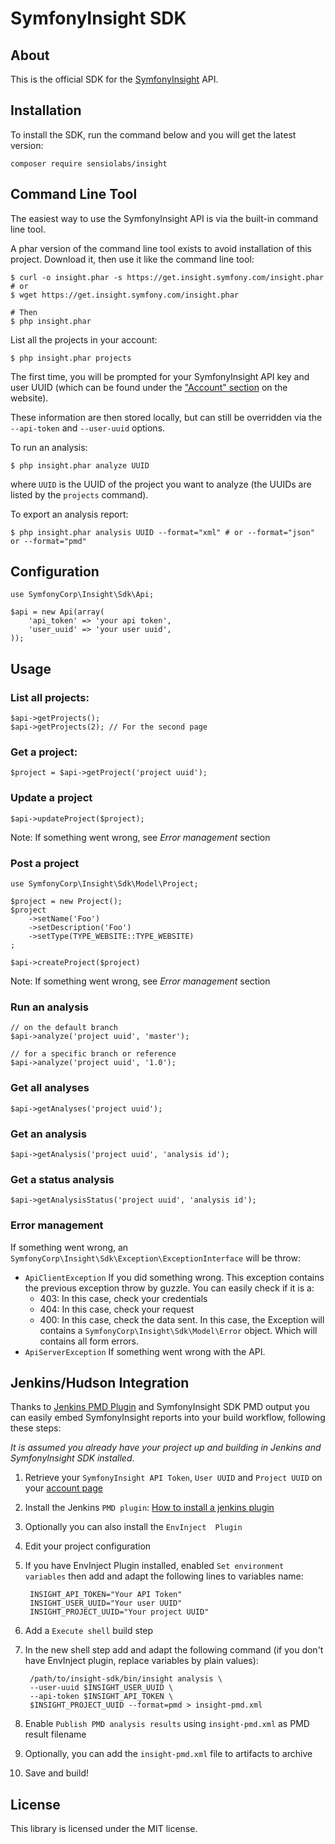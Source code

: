 SymfonyInsight SDK
==================

About
-----

This is the official SDK for the [SymfonyInsight](https://insight.symfony.com/) API.

Installation
------------

To install the SDK, run the command below and you will get the latest version:

    composer require sensiolabs/insight

Command Line Tool
-----------------

The easiest way to use the SymfonyInsight API is via the built-in command line tool.

A phar version of the command line tool exists to avoid installation of this
project. Download it, then use it like the command line tool:

    $ curl -o insight.phar -s https://get.insight.symfony.com/insight.phar
    # or
    $ wget https://get.insight.symfony.com/insight.phar

    # Then
    $ php insight.phar

List all the projects in your account:

    $ php insight.phar projects

The first time, you will be prompted for your SymfonyInsight API key and
user UUID (which can be found under the ["Account" section](https://insight.symfony.com/account) on the website).

These information are then stored locally, but can still be overridden via the
`--api-token` and `--user-uuid` options.

To run an analysis:

    $ php insight.phar analyze UUID

where `UUID` is the UUID of the project you want to analyze (the UUIDs are
listed by the `projects` command).

To export an analysis report:

    $ php insight.phar analysis UUID --format="xml" # or --format="json" or --format="pmd"

Configuration
-------------

    use SymfonyCorp\Insight\Sdk\Api;

    $api = new Api(array(
        'api_token' => 'your api token',
        'user_uuid' => 'your user uuid',
    ));

Usage
-----

### List all projects:

    $api->getProjects();
    $api->getProjects(2); // For the second page

### Get a project:

    $project = $api->getProject('project uuid');

### Update a project

    $api->updateProject($project);

Note: If something went wrong, see *Error management* section

### Post a project

    use SymfonyCorp\Insight\Sdk\Model\Project;

    $project = new Project();
    $project
        ->setName('Foo')
        ->setDescription('Foo')
        ->setType(TYPE_WEBSITE::TYPE_WEBSITE)
    ;

    $api->createProject($project)

Note: If something went wrong, see *Error management* section

### Run an analysis

    // on the default branch
    $api->analyze('project uuid', 'master');

    // for a specific branch or reference
    $api->analyze('project uuid', '1.0');

### Get all analyses

    $api->getAnalyses('project uuid');

### Get an analysis

    $api->getAnalysis('project uuid', 'analysis id');

### Get a status analysis

    $api->getAnalysisStatus('project uuid', 'analysis id');

### Error management

If something went wrong, an
`SymfonyCorp\Insight\Sdk\Exception\ExceptionInterface` will be throw:

* `ApiClientException` If you did something wrong. This exception contains the
  previous exception throw by guzzle. You can easily check if it is a:
  * 403: In this case, check your credentials
  * 404: In this case, check your request
  * 400: In this case, check the data sent. In this case, the Exception will
    contains a `SymfonyCorp\Insight\Sdk\Model\Error` object. Which will contains
    all form errors.
* `ApiServerException` If something went wrong with the API.

Jenkins/Hudson Integration
--------------------------

Thanks to [Jenkins PMD Plugin](https://wiki.jenkins-ci.org/display/JENKINS/PMD+Plugin) and 
SymfonyInsight SDK PMD output you can easily embed SymfonyInsight reports into your build
workflow, following these steps:

*It is assumed you already have your project up and building in Jenkins and SymfonyInsight SDK installed*.

1. Retrieve your `SymfonyInsight API Token`, `User UUID` and `Project UUID`
on your [account page](https://insight.symfony.com/account)
2. Install the Jenkins `PMD plugin`:
[How to install a jenkins plugin](https://wiki.jenkins-ci.org/display/JENKINS/Plugins#Plugins-Howtoinstallplugins)
3. Optionally you can also install the `EnvInject  Plugin`
4. Edit your project configuration
5. If you have EnvInject Plugin installed,
enabled `Set environment variables` then add and adapt the following lines to variables name:

        INSIGHT_API_TOKEN="Your API Token"
        INSIGHT_USER_UUID="Your user UUID"
        INSIGHT_PROJECT_UUID="Your project UUID"

6. Add a `Execute shell` build step
7. In the new shell step add and adapt the following command (if you don't have EnvInject plugin, replace variables by plain values):

        /path/to/insight-sdk/bin/insight analysis \
        --user-uuid $INSIGHT_USER_UUID \
        --api-token $INSIGHT_API_TOKEN \
        $INSIGHT_PROJECT_UUID --format=pmd > insight-pmd.xml

8. Enable `Publish PMD analysis results` using `insight-pmd.xml` as PMD result filename
9. Optionally, you can add the `insight-pmd.xml` file to artifacts to archive
10. Save and build!

License
-------

This library is licensed under the MIT license.
